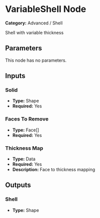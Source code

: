 
# VariableShell Node

**Category:** Advanced / Shell

Shell with variable thickness

## Parameters

This node has no parameters.

## Inputs


### Solid
- **Type:** Shape
- **Required:** Yes



### Faces To Remove
- **Type:** Face[]
- **Required:** Yes



### Thickness Map
- **Type:** Data
- **Required:** Yes
- **Description:** Face to thickness mapping


## Outputs


### Shell
- **Type:** Shape





